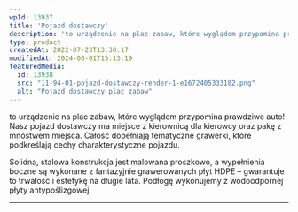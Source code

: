 ```yaml
---
wpId: 13937
title: 'Pojazd dostawczy'
description: 'to urządzenie na plac zabaw, które wyglądem przypomina prawdziwe auto! Nasz pojazd dostawczy ma miejsce z kierownicą dla kierowcy oraz pakę z mnóstwem miejsca. Całość dopełniają tematyczne grawerki, które podkreślają cechy charakterystyczne pojazdu. Solidna, stalowa konstrukcja jest malowana proszkowo, a wypełnienia boczne są wykonane z fantazyjnie grawerowanych płyt HDPE – gwarantuje to trwałość i estetykę ...'
type: product
createdAt: 2022-07-23T13:30:17
modifiedAt: 2024-08-01T15:13:19
featuredMedia:
  id: 13938
  src: "11-94-01-pojazd-dostawczy-render-1-e1672405333182.png"
  alt: "Pojazd dostawczy plac zabaw"
---
```



to urządzenie na plac zabaw, które wyglądem przypomina prawdziwe auto! Nasz pojazd dostawczy ma miejsce z kierownicą dla kierowcy oraz pakę z mnóstwem miejsca. Całość dopełniają tematyczne grawerki, które podkreślają cechy charakterystyczne pojazdu.

Solidna, stalowa konstrukcja jest malowana proszkowo, a wypełnienia boczne są wykonane z fantazyjnie grawerowanych płyt HDPE – gwarantuje to trwałość i estetykę na długie lata. Podłogę wykonujemy z wodoodpornej płyty antypoślizgowej.

* * *